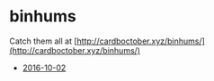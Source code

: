 # binhums

Catch them all at [http://cardboctober.xyz/binhums/](http://cardboctober.xyz/binhums/)

- [2016-10-02](2016-10-02)
